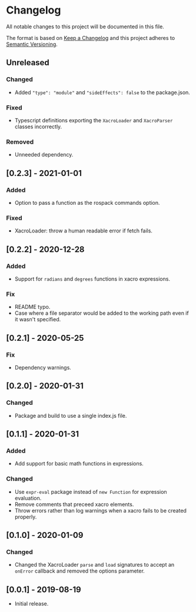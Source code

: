 # Changelog
All notable changes to this project will be documented in this file.

The format is based on [Keep a Changelog](http://keepachangelog.com/en/1.0.0/)
and this project adheres to [Semantic Versioning](http://semver.org/spec/v2.0.0.html).

## Unreleased
### Changed
- Added `"type": "module"` and `"sideEffects": false` to the package.json.

### Fixed
- Typescript definitions exporting the `XacroLoader` and `XacroParser` classes incorrectly.

### Removed
- Unneeded dependency.

## [0.2.3] - 2021-01-01

### Added
- Option to pass a function as the rospack commands option.

### Fixed
- XacroLoader: throw a human readable error if fetch fails.

## [0.2.2] - 2020-12-28

### Added
- Support for `radians` and `degrees` functions in xacro expressions.

### Fix
- README typo.
- Case where a file separator would be added to the working path even if it wasn't specified.

## [0.2.1] - 2020-05-25

### Fix
- Dependency warnings.

## [0.2.0] - 2020-01-31

### Changed
- Package and build to use a single index.js file.

## [0.1.1] - 2020-01-31

### Added
- Add support for basic math functions in expressions.

### Changed
- Use `expr-eval` package instead of `new Function` for expression evaluation.
- Remove comments that preceed xacro elements.
- Throw errors rather than log warnings when a xacro fails to be created properly.

## [0.1.0] - 2020-01-09

### Changed

- Changed the XacroLoader `parse` and `load` signatures to accept an `onError` callback and removed the options parameter.

## [0.0.1] - 2019-08-19

- Initial release.
